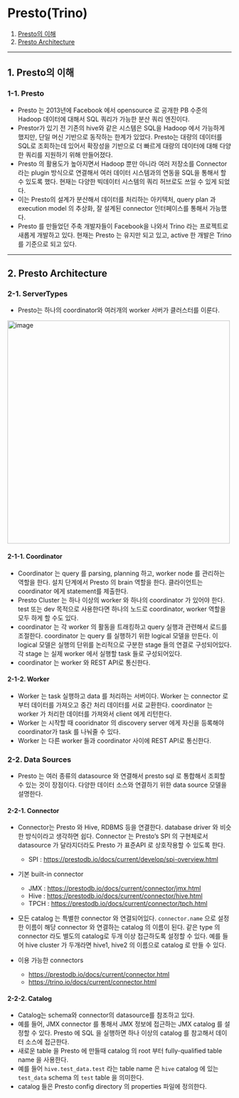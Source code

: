 # Presto(Trino)

1. [Presto의 이해](#1-presto의-이해)
2. [Presto Architecture](#2-presto-architecture)

---

## 1. Presto의 이해

### 1-1. Presto
- Presto 는 2013년에 Facebook 에서 opensource 로 공개한 PB 수준의 Hadoop 데이터에 대해서 SQL 쿼리가 가능한 분산 쿼리 엔진이다.
- Prestor가 있기 전 기존의 hive와 같은 시스템은 SQL을 Hadoop 에서 가능하게 했지만, 단일 머신 기반으로 동작하는 한계가 있었다. Presto는 대량의 데이터를 SQL로 조회하는데 있어서 확장성을 기반으로 더 빠르게 대량의 데이터에 대해 다양한 쿼리를 지원하기 위해 만들어졌다.
- Presto 의 활용도가 높아지면서 Hadoop 뿐만 아니라 여러 저장소를 Connector 라는 plugin 방식으로 연결해서 여러 데이터 시스템과의 연동을 SQL을 통해서 할 수 있도록 했다. 현재는 다양한 빅데이터 시스템의 쿼리 허브로도 쓰일 수 있게 되었다.
- 이는 Presto의 설계가 분산해서 데이터를 처리하는 아키텍처, query plan 과 execution model 의 추상화, 잘 설계된 connector 인터페이스를 통해서 가능했다.
- Presto 를 만들었던 주축 개발자들이 Facebook을 나와서 Trino 라는 프로젝트로 새롭게 개발하고 있다. 현재는 Presto 는 유지만 되고 있고, active 한 개발은 Trino 를 기준으로 되고 있다.

---

## 2. Presto Architecture

### 2-1. ServerTypes
- Presto는 하나의 coordinator와 여러개의 worker 서버가 클러스터를 이룬다.

<img width="500" alt="image" src="https://github.com/seonwook97/Data-Engineering/assets/92377162/bba6e68e-f152-493a-ad5a-214e6dc35697">

#### 2-1-1. Coordinator
- Coordinator 는 query 를 parsing, planning 하고, worker node 를 관리하는 역할을 한다. 설치 단계에서 Presto 의 brain 역할을 한다. 클라이언트는 coordinator 에게 statement를 제출한다.
- Presto Cluster 는 하나 이상의 worker 와 하나의 coordinator 가 있어야 한다. test 또는 dev 목적으로 사용한다면 하나의 노드로 coordinator, worker 역할을 모두 하게 할 수도 있다.
- coordinator 는 각 worker 의 활동을 트래킹하고 query 실행과 관련해서 로드를 조절한다. coordinator 는 query 를 실행하기 위한 logical 모델을 만든다. 이 logical 모델은 실행의 단위를 논리적으로 구분한 stage 들의 연결로 구성되어있다. 각 stage 는 실제 worker 에서 실행할 task 들로 구성되어있다.
- coordinator 는 worker 와 REST API로 통신한다.

#### 2-1-2. Worker
- Worker 는 task 실행하고 data 를 처리하는 서버이다. Worker 는 connector 로부터 데이터를 가져오고 중간 처리 데이터를 서로 교환한다. coordinator 는 worker 가 처리한 데이터를 가져와서 client 에게 리턴한다.
- Worker 는 시작할 때 cooridnator 의 discovery server 에게 자신을 등록해야 coordinator가 task 를 나눠줄 수 있다.
- Worker 는 다른 worker 들과 coordinator 사이에 REST API로 통신한다.

### 2-2. Data Sources
- Presto 는 여러 종류의 datasource 와 연결해서 presto sql 로 통합해서 조회할 수 있는 것이 장점이다. 다양한 데이터 소스와 연결하기 위한 data source 모델을 설명한다.

#### 2-2-1. Connector
- Connector는 Presto 와 Hive, RDBMS 등을 연결한다. database driver 와 비슷한 방식이라고 생각하면 쉽다. Connector 는 Presto’s SPI 의 구현체로서 datasource 가 달라지더라도 Presto 가 표준API 로 상호작용할 수 있도록 한다.
    - SPI : https://prestodb.io/docs/current/develop/spi-overview.html

- 기본 built-in connector
    - JMX : https://prestodb.io/docs/current/connector/jmx.html
    - Hive : https://prestodb.io/docs/current/connector/hive.html
    - TPCH : https://prestodb.io/docs/current/connector/tpch.html

- 모든 catalog 는 특별한 connector 와 연결되어있다. `connector.name` 으로 설정한 이름이 해당 connector 와 연결하는 catalog 의 이름이 된다. 같은 type 의 connector 라도 별도의 catalog로 두개 이상 접근하도록 설정할 수 있다. 예를 들어 hive cluster 가 두개라면 hive1, hive2 의 이름으로 catalog 로 만들 수 있다. 

- 이용 가능한 connectors
    - https://prestodb.io/docs/current/connector.html
    - https://trino.io/docs/current/connector.html

#### 2-2-2. Catalog
- Catalog는 schema와 connector의 datasource를 참조하고 있다.
- 예를 들어, JMX connector 를 통해서 JMX 정보에 접근하는 JMX catalog 를 설정할 수 있다. Presto 에 SQL 을 실행하면 하나 이상의 catalog 를 참고해서 데이터 소스에 접근한다.
- 새로운 table 을 Presto 에 만들때 catalog 의 root 부터 fully-qualified table name 을 사용한다.
- 예를 들어 `hive.test_data.test` 라는 table name 은 `hive` catalog 에 있는 `test_data` schema 의 `test` table 을 의미한다.
- catalog 들은 Presto config directory 의 properties 파일에 정의한다.